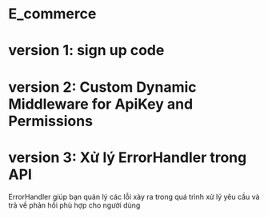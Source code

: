 # E_commerce

# version 1: sign up code 

# version 2: Custom Dynamic Middleware for ApiKey and Permissions

# version 3: Xử lý ErrorHandler trong API
ErrorHandler giúp bạn quản lý các lỗi xảy ra trong quá trình xử lý yêu cầu và trả về phản hồi phù hợp cho người dùng